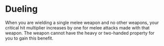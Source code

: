 # Dueling
When you are wielding a single melee weapon and no other weapons, your critical hit multiplier increases by one for melee attacks made with that weapon.
The weapon cannot have the heavy or two-handed property for you to gain this benefit.
